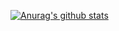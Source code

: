 [![Anurag's github stats](https://github-readme-stats.vercel.app/api?username=Crigerprogrammer)](https://github.com/anuraghazra/github-readme-stats)
